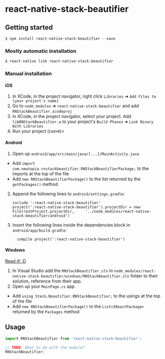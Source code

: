 
# react-native-stack-beautifier

## Getting started

`$ npm install react-native-stack-beautifier --save`

### Mostly automatic installation

`$ react-native link react-native-stack-beautifier`

### Manual installation


#### iOS

1. In XCode, in the project navigator, right click `Libraries` ➜ `Add Files to [your project's name]`
2. Go to `node_modules` ➜ `react-native-stack-beautifier` and add `RNStackBeautifier.xcodeproj`
3. In XCode, in the project navigator, select your project. Add `libRNStackBeautifier.a` to your project's `Build Phases` ➜ `Link Binary With Libraries`
4. Run your project (`Cmd+R`)<

#### Android

1. Open up `android/app/src/main/java/[...]/MainActivity.java`
  - Add `import com.newtopia.rnstackbeautifier.RNStackBeautifierPackage;` to the imports at the top of the file
  - Add `new RNStackBeautifierPackage()` to the list returned by the `getPackages()` method
2. Append the following lines to `android/settings.gradle`:
  	```
  	include ':react-native-stack-beautifier'
  	project(':react-native-stack-beautifier').projectDir = new File(rootProject.projectDir, 	'../node_modules/react-native-stack-beautifier/android')
  	```
3. Insert the following lines inside the dependencies block in `android/app/build.gradle`:
  	```
      compile project(':react-native-stack-beautifier')
  	```

#### Windows
[Read it! :D](https://github.com/ReactWindows/react-native)

1. In Visual Studio add the `RNStackBeautifier.sln` in `node_modules/react-native-stack-beautifier/windows/RNStackBeautifier.sln` folder to their solution, reference from their app.
2. Open up your `MainPage.cs` app
  - Add `using Stack.Beautifier.RNStackBeautifier;` to the usings at the top of the file
  - Add `new RNStackBeautifierPackage()` to the `List<IReactPackage>` returned by the `Packages` method


## Usage
```javascript
import RNStackBeautifier from 'react-native-stack-beautifier';

// TODO: What to do with the module?
RNStackBeautifier;
```
  